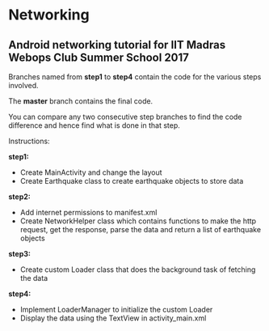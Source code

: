 # Networking
## Android networking tutorial for IIT Madras Webops Club Summer School 2017 ##


Branches named from **step1** to **step4** contain the code for the various steps involved.

The **master** branch contains the final code.

You can compare any two consecutive step branches to find the code difference and hence find what is done in that step.

Instructions:

**step1:**
* Create MainActivity and change the layout
* Create Earthquake class to create earthquake objects to store data

**step2:**
* Add internet permissions to manifest.xml
* Create NetworkHelper class which contains functions to make the http request, get the response, parse the data and return a list of earthquake objects

**step3:**
* Create custom Loader class that does the background task of fetching the data

**step4:**
* Implement LoaderManager to initialize the custom Loader
* Display the data using the TextView in activity_main.xml
